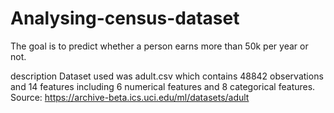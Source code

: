 # Analysing-census-dataset
The goal is to predict whether a person earns more than 50k per year or not.  

description
Dataset used was adult.csv which contains 48842 observations and 14 features including 6 numerical features and 8 categorical features. 
Source: https://archive-beta.ics.uci.edu/ml/datasets/adult
